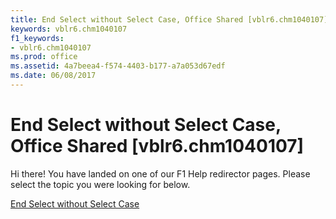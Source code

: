 ```yaml
---
title: End Select without Select Case, Office Shared [vblr6.chm1040107]
keywords: vblr6.chm1040107
f1_keywords:
- vblr6.chm1040107
ms.prod: office
ms.assetid: 4a7beea4-f574-4403-b177-a7a053d67edf
ms.date: 06/08/2017
---
```



# End Select without Select Case, Office Shared [vblr6.chm1040107]

Hi there! You have landed on one of our F1 Help redirector pages. Please select the topic you were looking for below.

[End Select without Select Case](http://msdn.microsoft.com/library/21fb3c2a-d273-1b2b-2ac2-e123fc3689ae%28Office.15%29.aspx)

